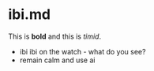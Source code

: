 # ibi.md

This is **bold** and this is *timid*.

- ibi ibi on the watch - what do you see?
- remain calm and use ai
